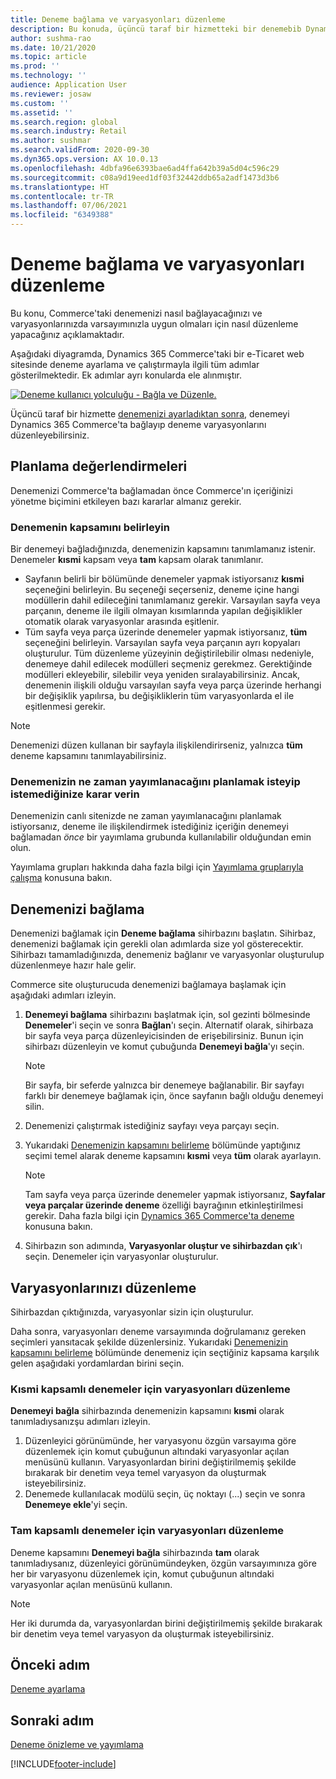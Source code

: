 ```yaml
---
title: Deneme bağlama ve varyasyonları düzenleme
description: Bu konuda, üçüncü taraf bir hizmetteki bir denemebib Dynamics 365 Commerce'a nasıl bağlanacağı ve denemeler için varyasyonların nasıl düzenleneceği açıklanmaktadır.
author: sushma-rao
ms.date: 10/21/2020
ms.topic: article
ms.prod: ''
ms.technology: ''
audience: Application User
ms.reviewer: josaw
ms.custom: ''
ms.assetid: ''
ms.search.region: global
ms.search.industry: Retail
ms.author: sushmar
ms.search.validFrom: 2020-09-30
ms.dyn365.ops.version: AX 10.0.13
ms.openlocfilehash: 4dbfa96e6393bae6ad4ffa642b39a5d04c596c29
ms.sourcegitcommit: c08a9d19eed1df03f32442ddb65a2adf1473d3b6
ms.translationtype: HT
ms.contentlocale: tr-TR
ms.lasthandoff: 07/06/2021
ms.locfileid: "6349388"
---
```

# <a name="connect-an-experiment-and-edit-variations"></a>Deneme bağlama ve varyasyonları düzenleme

Bu konu, Commerce'taki denemenizi nasıl bağlayacağınızı ve varyasyonlarınızda varsayımınızla uygun olmaları için nasıl düzenleme yapacağınız açıklamaktadır. 

Aşağıdaki diyagramda, Dynamics 365 Commerce'taki bir e-Ticaret web sitesinde deneme ayarlama ve çalıştırmayla ilgili tüm adımlar gösterilmektedir. Ek adımlar ayrı konularda ele alınmıştır.

[ ![Deneme kullanıcı yolculuğu - Bağla ve Düzenle.](./media/experimentation_connect_edit.svg) ](./media/experimentation_connect_edit.svg#lightbox)

Üçüncü taraf bir hizmette [denemenizi ayarladıktan sonra](experimentation-setup.md), denemeyi Dynamics 365 Commerce'ta bağlayıp deneme varyasyonlarını düzenleyebilirsiniz.

## <a name="planning-considerations"></a>Planlama değerlendirmeleri

Denemenizi Commerce'ta bağlamadan önce Commerce'ın içeriğinizi yönetme biçimini etkileyen bazı kararlar almanız gerekir.

### <a name="determine-the-scope-of-your-experiment"></a>Denemenin kapsamını belirleyin
Bir denemeyi bağladığınızda, denemenizin kapsamını tanımlamanız istenir. Denemeler **kısmi** kapsam veya **tam** kapsam olarak tanımlanır.
- Sayfanın belirli bir bölümünde denemeler yapmak istiyorsanız **kısmi** seçeneğini belirleyin. Bu seçeneği seçerseniz, deneme içine hangi modüllerin dahil edileceğini tanımlamanız gerekir. Varsayılan sayfa veya parçanın, deneme ile ilgili olmayan kısımlarında yapılan değişiklikler otomatik olarak varyasyonlar arasında eşitlenir.
- Tüm sayfa veya parça üzerinde denemeler yapmak istiyorsanız, **tüm** seçeneğini belirleyin. Varsayılan sayfa veya parçanın ayrı kopyaları oluşturulur. Tüm düzenleme yüzeyinin değiştirilebilir olması nedeniyle, denemeye dahil edilecek modülleri seçmeniz gerekmez. Gerektiğinde modülleri ekleyebilir, silebilir veya yeniden sıralayabilirsiniz. Ancak, denemenin ilişkili olduğu varsayılan sayfa veya parça üzerinde herhangi bir değişiklik yapılırsa, bu değişikliklerin tüm varyasyonlarda el ile eşitlenmesi gerekir.

<!-- not to editors, we're adding an image here to illustrate the difference. it will help.) -->

> [!NOTE]
> Denemenizi düzen kullanan bir sayfayla ilişkilendirirseniz, yalnızca **tüm** deneme kapsamını tanımlayabilirsiniz.

### <a name="decide-if-you-want-to-schedule-when-your-experiment-is-published"></a>Denemenizin ne zaman yayımlanacağını planlamak isteyip istemediğinize karar verin
Denemenizin canlı sitenizde ne zaman yayımlanacağını planlamak istiyorsanız, deneme ile ilişkilendirmek istediğiniz içeriğin denemeyi bağlamadan *önce* bir yayımlama grubunda kullanılabilir olduğundan emin olun. 

Yayımlama grupları hakkında daha fazla bilgi için [Yayımlama gruplarıyla çalışma](publish-groups.md) konusuna bakın.


## <a name="connect-your-experiment"></a>Denemenizi bağlama
Denemenizi bağlamak için **Deneme bağlama** sihirbazını başlatın. Sihirbaz, denemenizi bağlamak için gerekli olan adımlarda size yol gösterecektir. Sihirbazı tamamladığınızda, denemeniz bağlanır ve varyasyonlar oluşturulup düzenlenmeye hazır hale gelir.

Commerce site oluşturucuda denemenizi bağlamaya başlamak için aşağıdaki adımları izleyin.

1. **Denemeyi bağlama** sihirbazını başlatmak için, sol gezinti bölmesinde **Denemeler**'i seçin ve sonra **Bağlan**'ı seçin. Alternatif olarak, sihirbaza bir sayfa veya parça düzenleyicisinden de erişebilirsiniz. Bunun için sihirbazı düzenleyin ve komut çubuğunda **Denemeyi bağla**'yı seçin.

    > [!NOTE]
    > Bir sayfa, bir seferde yalnızca bir denemeye bağlanabilir. Bir sayfayı farklı bir denemeye bağlamak için, önce sayfanın bağlı olduğu denemeyi silin.

1. Denemenizi çalıştırmak istediğiniz sayfayı veya parçayı seçin.
1. Yukarıdaki [Denemenizin kapsamını belirleme](#determine-the-scope-of-your-experiment) bölümünde yaptığınız seçimi temel alarak deneme kapsamını **kısmi** veya **tüm** olarak ayarlayın.
    > [!NOTE]
    > Tam sayfa veya parça üzerinde denemeler yapmak istiyorsanız, **Sayfalar veya parçalar üzerinde deneme** özelliği bayrağının etkinleştirilmesi gerekir. Daha fazla bilgi için [Dynamics 365 Commerce'ta deneme](experimentation-overview.md) konusuna bakın.
    
1. Sihirbazın son adımında, **Varyasyonlar oluştur ve sihirbazdan çık**'ı seçin. Denemeler için varyasyonlar oluşturulur. 

## <a name="edit-your-variations"></a>Varyasyonlarınızı düzenleme
Sihirbazdan çıktığınızda, varyasyonlar sizin için oluşturulur. 

Daha sonra, varyasyonları deneme varsayımında doğrulamanız gereken seçimleri yansıtacak şekilde düzenlersiniz. Yukarıdaki [Denemenizin kapsamını belirleme](#determine-the-scope-of-your-experiment) bölümünde denemeniz için seçtiğiniz kapsama karşılık gelen aşağıdaki yordamlardan birini seçin.

### <a name="edit-variations-for-experiments-with-partial-scope"></a>Kısmi kapsamlı denemeler için varyasyonları düzenleme
**Denemeyi bağla** sihirbazında denemenizin kapsamını **kısmi** olarak tanımladıysanızşu adımları izleyin.

1. Düzenleyici görünümünde, her varyasyonu özgün varsayıma göre düzenlemek için komut çubuğunun altındaki varyasyonlar açılan menüsünü kullanın. Varyasyonlardan birini değiştirilmemiş şekilde bırakarak bir denetim veya temel varyasyon da oluşturmak isteyebilirsiniz.
1. Denemede kullanılacak modülü seçin, üç noktayı (...) seçin ve sonra **Denemeye ekle**'yi seçin.

### <a name="edit-variations-for-experiments-with-entire-scope"></a>Tam kapsamlı denemeler için varyasyonları düzenleme
Deneme kapsamını **Denemeyi bağla** sihirbazında **tam** olarak tanımladıysanız, düzenleyici görünümündeyken, özgün varsayımınıza göre her bir varyasyonu düzenlemek için, komut çubuğunun altındaki varyasyonlar açılan menüsünü kullanın. 

> [!NOTE]
> Her iki durumda da, varyasyonlardan birini değiştirilmemiş şekilde bırakarak bir denetim veya temel varyasyon da oluşturmak isteyebilirsiniz.

## <a name="previous-step"></a>Önceki adım
[Deneme ayarlama](experimentation-setup.md) 


## <a name="next-step"></a>Sonraki adım
[Deneme önizleme ve yayımlama](experimentation-preview-publish.md)


[!INCLUDE[footer-include](../includes/footer-banner.md)]